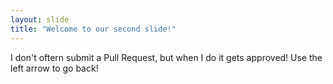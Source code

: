 ```yaml
---
layout: slide
title: "Welcome to our second slide!"
---
```

I don't oftern submit a Pull Request, but when I do it gets approved!
Use the left arrow to go back!